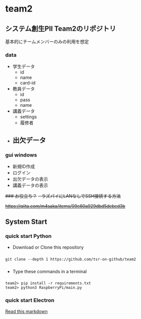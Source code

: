 # team2
## システム創生PⅡ Team2のリポジトリ
基本的にチームメンバーのみの利用を想定


### data

- 学生データ
  - id
  - name
  - card-id
- 教員データ
  - id
  - pass
  - name
- 講義データ
  - settings
  - 履修者
- 出欠データ
  -

### gui windows

- 新規ID作成
- ログイン
- 出欠データの表示
- 講義データの表示


~~### お役立ち？~~
~~- ラズパイにLANなしでSSH接続する方法~~

 ~~https://qiita.com/m4saka/items/09e60a929dbd5debcd3b~~

## System Start
### quick start Python

- Download or Clone this repository
###
    git clone --depth 1 https://github.com/tsr-on-github/team2

###

- Type these commands in a terminal
###
    team2> pip install -r requirements.txt
    team2> python3 RaspberryPi/main.py

### quick start Electron

[Read this markdown](./electron/latest-version/StartDocument.md)

